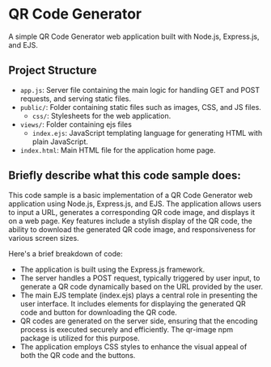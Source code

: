 # QR Code Generator

A simple QR Code Generator web application built with Node.js, Express.js, and EJS.

## Project Structure

- `app.js`: Server file containing the main logic for handling GET and POST requests, and serving static files.
- `public/`: Folder containing static files such as images, CSS, and JS files.
    - `css/`: Stylesheets for the web application.
- `views/`: Folder containing ejs files
    - `index.ejs`: JavaScript templating language for generating HTML with plain JavaScript. 
- `index.html`: Main HTML file for the application home page.

## Briefly describe what this code sample does:

This code sample is a basic implementation of a QR Code Generator web application using Node.js, Express.js, and EJS. The application allows users to input a URL, generates a corresponding QR code image, and displays it on a web page. Key features include a stylish display of the QR code, the ability to download the generated QR code image, and responsiveness for various screen sizes.

Here's a brief breakdown of code:

- The application is built using the Express.js framework.
- The server handles a POST request, typically triggered by user input, to generate a QR code dynamically based on the URL provided by the user.
- The main EJS template (index.ejs) plays a central role in presenting the user interface. It includes elements for displaying the generated QR code and button for downloading the QR code.
- QR codes are generated on the server side, ensuring that the encoding process is executed securely and efficiently. The qr-image npm package is utilized for this purpose.
- The application employs CSS styles to enhance the visual appeal of both the QR code and the buttons.
